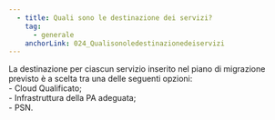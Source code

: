 ```yaml
---
  - title: Quali sono le destinazione dei servizi?
    tag:
      - generale
    anchorLink: 024_Qualisonoledestinazionedeiservizi
---
```


La destinazione per ciascun servizio inserito nel piano di migrazione previsto è a scelta tra una delle seguenti opzioni: <br> - Cloud Qualificato;<br> - Infrastruttura della PA adeguata; <br>  - PSN.

